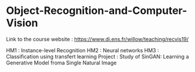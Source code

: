 # Object-Recognition-and-Computer-Vision

Link to the course website : https://www.di.ens.fr/willow/teaching/recvis19/

HM1 : Instance-level Recognition
HM2 : Neural networks
HM3 : Classification using transfert learning
Project : Study of SinGAN: Learning a Generative Model froma Single Natural Image
